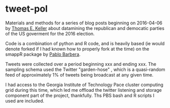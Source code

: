 # tweet-pol

Materials and methods for a series of blog posts beginning on 2016-04-06 by [Thomas E. Keller](http://thomas-keller.github.io) about datamining the republican and democatic parties of the US goverment for the 2016 election.

Code is a combination of python and R code, and is heavily based (ie would denote forked if I had known how to properly fork at the time) on the smappR package by [Pablo Barbera](https://github.com/SMAPPNYU/smappR). 

Tweets were collected over a period beginning xxx and ending xxx. The sampling schema used the Twitter "garden-hose" , which is a quasi-random feed of approximately 1% of tweets being broadcast at any given time. 

I had access to the Georgia Institute of Technology Pace cluster computing grid during this time, which led me offload the twitter listening and storage component part of the project, thankfully. Ths PBS bash and R scripts I used are included.